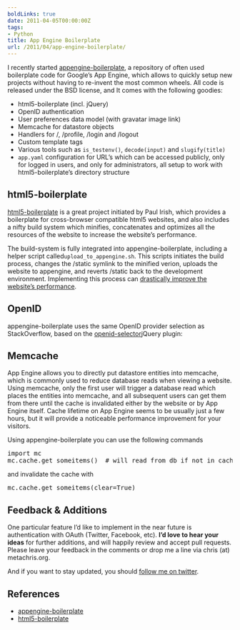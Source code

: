 ```yaml
---
boldLinks: true
date: 2011-04-05T00:00:00Z
tags:
- Python
title: App Engine Boilerplate
url: /2011/04/app-engine-boilerplate/
---
```


<p>I recently started <a href="https://github.com/metachris/appengine-boilerplate">appengine-boilerplate</a>, a repository of often used boilerplate code for Google&rsquo;s App Engine, which allows to quickly setup new projects without having to re-invent the most common wheels. All code is released under the BSD license, and It comes with the following goodies:</p>

<ul>
<li>html5-boilerplate (incl. jQuery)</li>
<li>OpenID authentication</li>
<li>User preferences data model (with gravatar image link)</li>
<li>Memcache for datastore objects</li>
<li>Handlers for /, /profile, /login and /logout</li>
<li>Custom template tags</li>
<li>Various tools such as <code>is_testenv()</code>, <code>decode(input)</code> and <code>slugify(title)</code></li>
<li><code>app.yaml</code> configuration for URL&rsquo;s which can be accessed publicly, only for logged in users, and only for administrators, all setup to work with html5-boilerplate&rsquo;s directory structure</li>
</ul>
<h2>html5-boilerplate</h2>
<p><a href="http://html5boilerplate.com/">html5-boilerplate</a> is a great project initiated by Paul Irish, which provides a boilerplate for cross-browser compatible html5 websites, and also includes a nifty build system which minifies, concatenates and optimizes all the resources of the website to increase the website&rsquo;s performance.</p>
<p>The build-system is fully integrated into appengine-boilerplate, including a helper script called<code>upload_to_appengine.sh</code>. This scripts initiates the build process, changes the /static symlink to the minified verion, uploads the website to appengine, and reverts /static back to the development environment. Implementing this process can <a href="http://blog.androidsnippets.com/2011/how-html5-boilerplate-helped-drastically-improving-our-website-performance">drastically improve the website&rsquo;s performance</a>.</p>
<h2>OpenID</h2>
<p>appengine-boilerplate uses the same OpenID provider selection as StackOverflow, based on the <a href="http://code.google.com/p/openid-selector/">openid-selector</a>jQuery plugin:<br /><img src="https://web.archive.org/web/20120622021213im_/https://d3nwyuy0nl342s.cloudfront.net/img/d2956c0fab1d342cb2dec8a5941f077bd99a21dc/687474703a2f2f6c68342e67677068742e636f6d2f5f49664568375859545465452f535441317947486e3739492f41414141414141414144632f49584b72527069636b34772f73746570312e706e67" alt="" /></p>
<h2>Memcache</h2>
<p>App Engine allows you to directly put datastore entities into memcache, which is commonly used to reduce database reads when viewing a website. Using memcache, only the first user will trigger a database read which places the entities into memcache, and all subsequent users can get them from there until the cache is invalidated either by the website or by App Engine itself. Cache lifetime on App Engine seems to be usually just a few hours, but it will provide a noticeable performance improvement for your visitors.</p>
<p>Using appengine-boilerplate you can use the following commands</p>
<pre class="prettyprint"><span class="kwd">import</span><span class="pln"> mc<br />mc</span><span class="pun">.</span><span class="pln">cache</span><span class="pun">.</span><span class="pln">get_someitems</span><span class="pun">()</span><span class="pln"> &nbsp;</span><span class="com"># will read from db if not in cache</span></pre>
<p>and invalidate the cache with</p>
<pre class="prettyprint"><span class="pln">mc</span><span class="pun">.</span><span class="pln">cache</span><span class="pun">.</span><span class="pln">get_someitems</span><span class="pun">(</span><span class="pln">clear</span><span class="pun">=</span><span class="kwd">True</span><span class="pun">)</span></pre>
<h2>Feedback &amp; Additions</h2>
<p>One particular feature I&rsquo;d like to implement in the near future is authentication with OAuth (Twitter, Facebook, etc). <strong>I&rsquo;d love to hear your ideas</strong> for further additions, and will happily review and accept pull requests. Please leave your feedback in the comments or drop me a line via chris (at) metachris.org.</p>
<p>And if you want to stay updated, you should <a href="http://twitter.com/metachris">follow me on twitter</a>.</p>
<h2>References</h2>
<ul>
<li><a href="https://github.com/metachris/appengine-boilerplate">appengine-boilerplate</a></li>
<li><a href="http://html5boilerplate.com/#v1">html5-boilerplate</a></li>
</ul>
